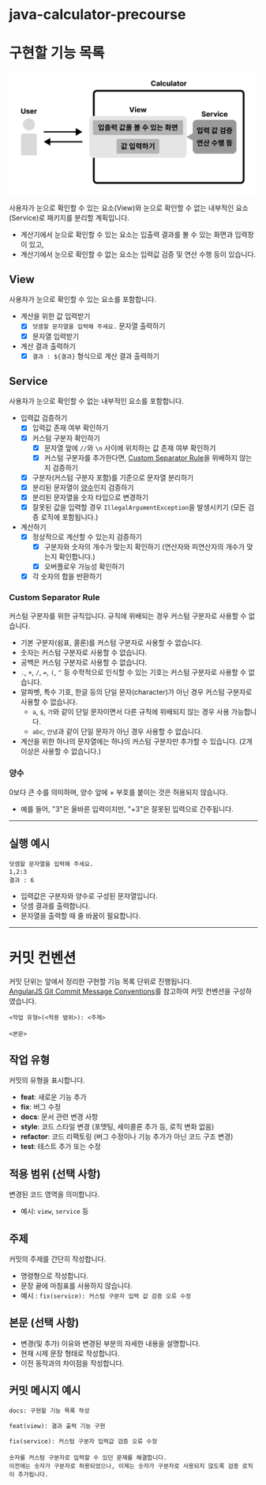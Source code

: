# java-calculator-precourse

# 구현할 기능 목록

![architecture.png](architecture.png)

사용자가 눈으로 확인할 수 있는 요소(View)와 눈으로 확인할 수 없는 내부적인 요소(Service)로 패키지를 분리할 계획입니다.

- 계산기에서 눈으로 확인할 수 있는 요소는 입출력 결과를 볼 수 있는 화면과 입력창이 있고,
- 계산기에서 눈으로 확인할 수 없는 요소는 입력값 검증 및 연산 수행 등이 있습니다.

## View

사용자가 눈으로 확인할 수 있는 요소를 포함합니다.

- 계산을 위한 값 입력받기
    - [X] `덧셈할 문자열을 입력해 주세요.` 문자열 출력하기
    - [X] 문자열 입력받기

- 계산 결과 출력하기
    - [X] `결과 : ${결과}` 형식으로 계산 결과 출력하기

## Service

사용자가 눈으로 확인할 수 없는 내부적인 요소를 포함합니다.

- 입력값 검증하기
    - [X] 입력값 존재 여부 확인하기
    - [X] 커스텀 구분자 확인하기
        - [X] 문자열 앞에 `//`와 `\n` 사이에 위치하는 값 존재 여부 확인하기
        - [X] 커스텀 구분자를 추가한다면, [Custom Separator Rule](#custom-separator-rule)을 위배하지 않는지 검증하기
    - [X] 구분자(커스텀 구분자 포함)를 기준으로 문자열 분리하기
    - [X] 분리된 문자열이 [양수](#양수)인지 검증하기
    - [X] 분리된 문자열을 숫자 타입으로 변경하기
    - [X] 잘못된 값을 입력할 경우 `IllegalArgumentException`을 발생시키기 (모든 검증 로직에 포함됩니다.)

- 계산하기
    - [X] 정상적으로 계산할 수 있는지 검증하기
        - [X] 구분자와 숫자의 개수가 맞는지 확인하기 (연산자와 피연산자의 개수가 맞는지 확인합니다.)
        - [X] 오버플로우 가능성 확인하기
    - [X] 각 숫자의 합을 반환하기

### Custom Separator Rule

커스텀 구분자를 위한 규칙입니다. 규칙에 위배되는 경우 커스텀 구분자로 사용할 수 없습니다.

- 기본 구분자(쉼표, 콜론)를 커스텀 구분자로 사용할 수 없습니다.
- 숫자는 커스텀 구분자로 사용할 수 없습니다.
- 공백은 커스텀 구분자로 사용할 수 없습니다.
- `.`, `+`, `/`, `=`, `(`, `^` 등 수학적으로 인식할 수 있는 기호는 커스텀 구분자로 사용할 수 없습니다.
- 알파벳, 특수 기호, 한글 등의 단일 문자(character)가 아닌 경우 커스텀 구분자로 사용할 수 없습니다.
    - `a`, `$`, `가`와 같이 단일 문자이면서 다른 규칙에 위배되지 않는 경우 사용 가능합니다.
    - `abc`, `안녕`과 같이 단일 문자가 아닌 경우 사용할 수 없습니다.
- 계산을 위한 하나의 문자열에는 하나의 커스텀 구분자만 추가할 수 있습니다. (2개 이상은 사용할 수 없습니다.)

### 양수

0보다 큰 수를 의미하며, 양수 앞에 + 부호를 붙이는 것은 허용되지 않습니다.

- 예를 들어, "3"은 올바른 입력이지만, "+3"은 잘못된 입력으로 간주됩니다.

---

## 실행 예시

```text
덧셈할 문자열을 입력해 주세요.
1,2:3
결과 : 6
```

- 입력값은 구분자와 양수로 구성된 문자열입니다.
- 덧셈 결과를 출력합니다.
- 문자열을 출력할 때 줄 바꿈이 필요합니다.

---

# 커밋 컨벤션

커밋 단위는 앞에서 정리한 구현할 기능 목록 단위로 진행됩니다.  
[AngularJS Git Commit Message Conventions](https://gist.github.com/stephenparish/9941e89d80e2bc58a153)를 참고하여 커밋 컨벤션을
구성하였습니다.

```text
<작업 유형>(<적용 범위>): <주제>

<본문>
```

## 작업 유형

커밋의 유형을 표시합니다.

- **feat**: 새로운 기능 추가
- **fix**: 버그 수정
- **docs**: 문서 관련 변경 사항
- **style**: 코드 스타일 변경 (포맷팅, 세미콜론 추가 등, 로직 변화 없음)
- **refactor**: 코드 리팩토링 (버그 수정이나 기능 추가가 아닌 코드 구조 변경)
- **test**: 테스트 추가 또는 수정

## 적용 범위 (선택 사항)

변경된 코드 영역을 의미합니다.

- 예시: `view`, `service` 등

## 주제

커밋의 주제를 간단히 작성합니다.

- 명령형으로 작성합니다.
- 문장 끝에 마침표를 사용하지 않습니다.
- 예시 : `fix(service): 커스텀 구분자 입력 값 검증 오류 수정`

## 본문 (선택 사항)

- 변경(및 추가) 이유와 변경된 부분의 자세한 내용을 설명합니다.
- 현재 시제 문장 형태로 작성합니다.
- 이전 동작과의 차이점을 작성합니다.

## 커밋 메시지 예시

```text
docs: 구현할 기능 목록 작성
```

```text
feat(view): 결과 출력 기능 구현
```

```text
fix(service): 커스텀 구분자 입력값 검증 오류 수정

숫자를 커스텀 구분자로 입력할 수 있던 문제를 해결합니다.
이전에는 숫자가 구분자로 허용되었으나, 이제는 숫자가 구분자로 사용되지 않도록 검증 로직이 추가됩니다.
```
